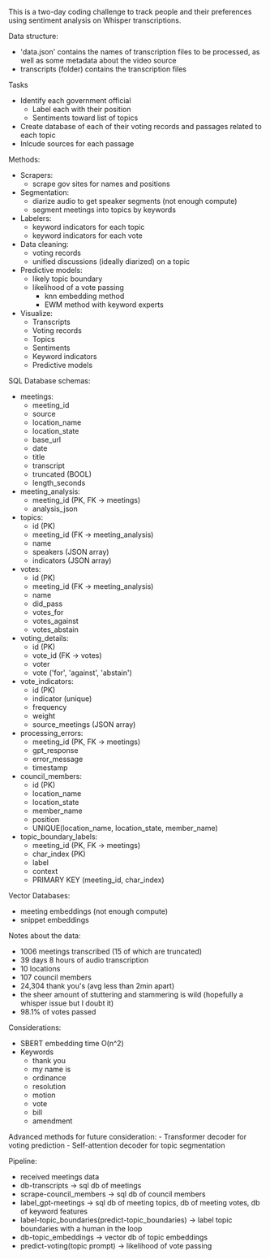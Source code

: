 This is a two-day coding challenge to track people and their preferences using sentiment analysis on Whisper transcriptions.

Data structure:
- 'data.json' contains the names of transcription files to be processed, as well as some metadata about the video source
- transcripts (folder) contains the transcription files

Tasks
- Identify each government official
    - Label each with their position
    - Sentiments toward list of topics
- Create database of each of their voting records and passages related to each topic
- Inlcude sources for each passage

Methods:
- Scrapers:
    - scrape gov sites for names and positions
- Segmentation:
    - diarize audio to get speaker segments (not enough compute)
    - segment meetings into topics by keywords
- Labelers:
    - keyword indicators for each topic
    - keyword indicators for each vote
- Data cleaning:
    - voting records
    - unified discussions (ideally diarized) on a topic
- Predictive models:
    - likely topic boundary
    - likelihood of a vote passing
        - knn embedding method
        - EWM method with keyword experts
- Visualize:
    - Transcripts
    - Voting records
    - Topics
    - Sentiments
    - Keyword indicators
    - Predictive models

SQL Database schemas:
- meetings:
    - meeting_id
    - source
    - location_name
    - location_state
    - base_url
    - date
    - title
    - transcript
    - truncated (BOOL)
    - length_seconds
- meeting_analysis:
    - meeting_id (PK, FK -> meetings)
    - analysis_json
- topics:
    - id (PK)
    - meeting_id (FK -> meeting_analysis)
    - name
    - speakers (JSON array)
    - indicators (JSON array)
- votes:
    - id (PK)
    - meeting_id (FK -> meeting_analysis)
    - name
    - did_pass
    - votes_for
    - votes_against
    - votes_abstain
- voting_details:
    - id (PK)
    - vote_id (FK -> votes)
    - voter
    - vote ('for', 'against', 'abstain')
- vote_indicators:
    - id (PK)
    - indicator (unique)
    - frequency
    - weight
    - source_meetings (JSON array)
- processing_errors:
    - meeting_id (PK, FK -> meetings)
    - gpt_response
    - error_message
    - timestamp
- council_members:
    - id (PK)
    - location_name
    - location_state
    - member_name
    - position
    - UNIQUE(location_name, location_state, member_name)
- topic_boundary_labels:
    - meeting_id (PK, FK -> meetings)
    - char_index (PK)
    - label
    - context
    - PRIMARY KEY (meeting_id, char_index)

Vector Databases:
- meeting embeddings (not enough compute)
- snippet embeddings

Notes about the data:
- 1006 meetings transcribed (15 of which are truncated)
- 39 days 8 hours of audio transcription
- 10 locations
- 107 council members
- 24,304 thank you's (avg less than 2min apart)
- the sheer amount of stuttering and stammering is wild (hopefully a whisper issue but I doubt it)
- 98.1% of votes passed

Considerations:
- SBERT embedding time O(n^2)
- Keywords
    - thank you
    - my name is
    - ordinance
    - resolution
    - motion
    - vote
    - bill
    - amendment

Advanced methods for future consideration:
    - Transformer decoder for voting prediction
    - Self-attention decoder for topic segmentation


Pipeline:
- received meetings data
- db-transcripts -> sql db of meetings
- scrape-council_members -> sql db of council members
- label_gpt-meetings -> sql db of meeting topics, db of meeting votes, db of keyword features
- label-topic_boundaries(predict-topic_boundaries) -> label topic boundaries with a human in the loop
- db-topic_embeddings -> vector db of topic embeddings
- predict-voting(topic prompt) -> likelihood of vote passing
